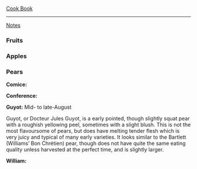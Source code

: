 [Cook Book](https://github.com/vmsmith/CookBook/blob/master/README.md)  

-----  

[Notes](https://github.com/vmsmith/CookBook/blob/master/notes.md)  

### Fruits  

### Apples  


### Pears  

**Comice:**  

**Conference:**

**Guyot:** Mid- to late-August  

Guyot, or Docteur Jules Guyot, is a early pointed, though slightly squat pear with a roughish yellowing peel, sometimes with a slight blush. This is not the most flavoursome of pears, but does have melting tender flesh which is very juicy and typical of many early varieties. It looks similar to the Bartlett (Williams’ Bon Chrétien) pear, though does not have quite the same eating quality unless harvested at the perfect time, and is slightly larger.

**William:**  
